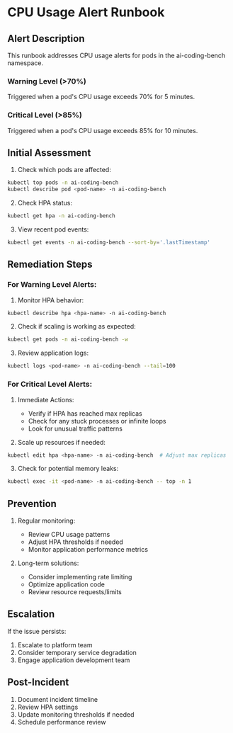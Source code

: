 # CPU Usage Alert Runbook

## Alert Description
This runbook addresses CPU usage alerts for pods in the ai-coding-bench namespace.

### Warning Level (>70%)
Triggered when a pod's CPU usage exceeds 70% for 5 minutes.

### Critical Level (>85%)
Triggered when a pod's CPU usage exceeds 85% for 10 minutes.

## Initial Assessment

1. Check which pods are affected:
```bash
kubectl top pods -n ai-coding-bench
kubectl describe pod <pod-name> -n ai-coding-bench
```

2. Check HPA status:
```bash
kubectl get hpa -n ai-coding-bench
```

3. View recent pod events:
```bash
kubectl get events -n ai-coding-bench --sort-by='.lastTimestamp'
```

## Remediation Steps

### For Warning Level Alerts:

1. Monitor HPA behavior:
```bash
kubectl describe hpa <hpa-name> -n ai-coding-bench
```

2. Check if scaling is working as expected:
```bash
kubectl get pods -n ai-coding-bench -w
```

3. Review application logs:
```bash
kubectl logs <pod-name> -n ai-coding-bench --tail=100
```

### For Critical Level Alerts:

1. Immediate Actions:
   - Verify if HPA has reached max replicas
   - Check for any stuck processes or infinite loops
   - Look for unusual traffic patterns

2. Scale up resources if needed:
```bash
kubectl edit hpa <hpa-name> -n ai-coding-bench  # Adjust max replicas
```

3. Check for potential memory leaks:
```bash
kubectl exec -it <pod-name> -n ai-coding-bench -- top -n 1
```

## Prevention

1. Regular monitoring:
   - Review CPU usage patterns
   - Adjust HPA thresholds if needed
   - Monitor application performance metrics

2. Long-term solutions:
   - Consider implementing rate limiting
   - Optimize application code
   - Review resource requests/limits

## Escalation

If the issue persists:
1. Escalate to platform team
2. Consider temporary service degradation
3. Engage application development team

## Post-Incident

1. Document incident timeline
2. Review HPA settings
3. Update monitoring thresholds if needed
4. Schedule performance review 